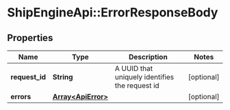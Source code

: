 # ShipEngineApi::ErrorResponseBody

## Properties
Name | Type | Description | Notes
------------ | ------------- | ------------- | -------------
**request_id** | **String** | A UUID that uniquely identifies the request id | [optional] 
**errors** | [**Array&lt;ApiError&gt;**](ApiError.md) |  | [optional] 


